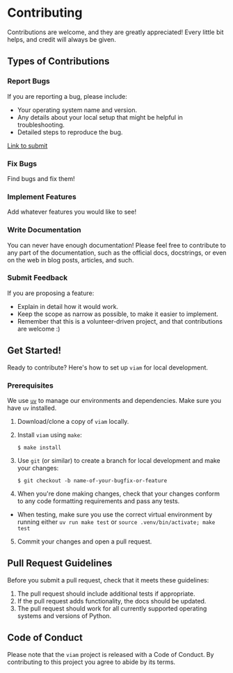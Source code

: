 # Contributing

Contributions are welcome, and they are greatly appreciated! Every little bit
helps, and credit will always be given.

## Types of Contributions

### Report Bugs

If you are reporting a bug, please include:

- Your operating system name and version.
- Any details about your local setup that might be helpful in troubleshooting.
- Detailed steps to reproduce the bug.

[Link to submit](https://viam.atlassian.net/servicedesk/customer/portal/7)

### Fix Bugs

Find bugs and fix them!

### Implement Features

Add whatever features you would like to see!

### Write Documentation

You can never have enough documentation! Please feel free to contribute to any
part of the documentation, such as the official docs, docstrings, or even
on the web in blog posts, articles, and such.

### Submit Feedback

If you are proposing a feature:

- Explain in detail how it would work.
- Keep the scope as narrow as possible, to make it easier to implement.
- Remember that this is a volunteer-driven project, and that contributions
  are welcome :)

## Get Started!

Ready to contribute? Here's how to set up `viam` for local development.

### Prerequisites

We use [`uv`](https://docs.astral.sh/uv/) to manage our environments and dependencies. Make sure you have `uv` installed.

1. Download/clone a copy of `viam` locally.
2. Install `viam` using `make`:

   ```console
   $ make install
   ```

3. Use `git` (or similar) to create a branch for local development and make your changes:

   ```console
   $ git checkout -b name-of-your-bugfix-or-feature
   ```

4. When you're done making changes, check that your changes conform to any code formatting requirements and pass any tests.

- When testing, make sure you use the correct virtual environment by running either `uv run make test` or `source .venv/bin/activate; make test`

5. Commit your changes and open a pull request.

## Pull Request Guidelines

Before you submit a pull request, check that it meets these guidelines:

1. The pull request should include additional tests if appropriate.
2. If the pull request adds functionality, the docs should be updated.
3. The pull request should work for all currently supported operating systems and versions of Python.

## Code of Conduct

Please note that the `viam` project is released with a
Code of Conduct. By contributing to this project you agree to abide by its terms.
